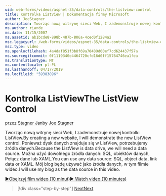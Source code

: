 ```yaml
---
uid: web-forms/videos/aspnet-35/data-controls/the-listview-control
title: Kontrolka ListView | Dokumentacja firmy Microsoft
author: JoeStagner
description: Tworząc nową witrynę sieci Web, I zademonstruje nowej kontrolki ListView. Ponieważ dysk danych znajduje się w ListView, potrzebujemy źródła danych. Może używać danych...
ms.author: riande
ms.date: 11/15/2007
ms.assetid: ab1bcde8-898b-487b-806a-4ced0f1284a2
msc.legacyurl: /web-forms/videos/aspnet-35/data-controls/the-listview-control
msc.type: video
ms.openlocfilehash: 4a4daf851f3b8f69a70409d00ef7cd624437f57a
ms.sourcegitcommit: 0f1119340e4464720cfd16d0ff15764746ea1fea
ms.translationtype: MT
ms.contentlocale: pl-PL
ms.lasthandoff: 04/17/2019
ms.locfileid: "59383896"
---
```

# <a name="the-listview-control"></a><span data-ttu-id="916f1-105">Kontrolka ListView</span><span class="sxs-lookup"><span data-stu-id="916f1-105">The ListView Control</span></span>

<span data-ttu-id="916f1-106">przez [Stagner Jan](https://github.com/JoeStagner)</span><span class="sxs-lookup"><span data-stu-id="916f1-106">by [Joe Stagner](https://github.com/JoeStagner)</span></span>

<span data-ttu-id="916f1-107">Tworząc nową witrynę sieci Web, I zademonstruje nowej kontrolki ListView.</span><span class="sxs-lookup"><span data-stu-id="916f1-107">By creating a new website, I will demonstrate the new ListView control.</span></span> <span data-ttu-id="916f1-108">Ponieważ dysk danych znajduje się w ListView, potrzebujemy źródła danych.</span><span class="sxs-lookup"><span data-stu-id="916f1-108">Because the ListView is data drive, we will need a data source.</span></span> <span data-ttu-id="916f1-109">Można użyć dowolnego źródła danych: SQL, obiektów danych, Połącz dane lub XAML.</span><span class="sxs-lookup"><span data-stu-id="916f1-109">You can use any data source: SQL, object data, link data or XAML.</span></span> <span data-ttu-id="916f1-110">Mój blog będę używać jako źródła danych, w tym filmie wideo.</span><span class="sxs-lookup"><span data-stu-id="916f1-110">I will use my blog as the data source in this video.</span></span>

[<span data-ttu-id="916f1-111">&#9654;Obejrzyj film wideo (10 minut)</span><span class="sxs-lookup"><span data-stu-id="916f1-111">&#9654; Watch video (10 minutes)</span></span>](https://channel9.msdn.com/Blogs/ASP-NET-Site-Videos/the-listview-control)

> [!div class="step-by-step"]
> [<span data-ttu-id="916f1-112">Next</span><span class="sxs-lookup"><span data-stu-id="916f1-112">Next</span></span>](the-datapager-control.md)
